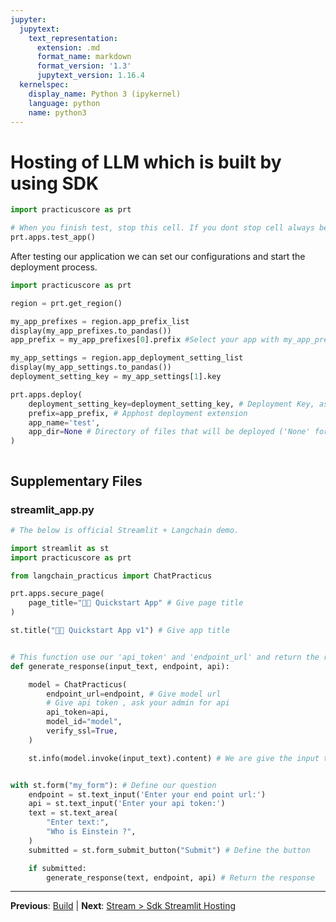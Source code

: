 ```yaml
---
jupyter:
  jupytext:
    text_representation:
      extension: .md
      format_name: markdown
      format_version: '1.3'
      jupytext_version: 1.16.4
  kernelspec:
    display_name: Python 3 (ipykernel)
    language: python
    name: python3
---
```


# Hosting of LLM which is built by using SDK

```python
import practicuscore as prt
```

```python
# When you finish test, stop this cell. If you dont stop cell always be open.
prt.apps.test_app()
```

After testing our application we can set our configurations and start the deployment process.

```python
import practicuscore as prt
```

```python
region = prt.get_region()
```

```python
my_app_prefixes = region.app_prefix_list
display(my_app_prefixes.to_pandas())
app_prefix = my_app_prefixes[0].prefix #Select your app with my_app_prefixes[index]
```

```python
my_app_settings = region.app_deployment_setting_list
display(my_app_settings.to_pandas())
deployment_setting_key = my_app_settings[1].key
```

```python
prt.apps.deploy(
    deployment_setting_key=deployment_setting_key, # Deployment Key, ask admin for deployment key
    prefix=app_prefix, # Apphost deployment extension
    app_name='test', 
    app_dir=None # Directory of files that will be deployed ('None' for current directory)
)
```

```python

```


## Supplementary Files

### streamlit_app.py
```python
# The below is official Streamlit + Langchain demo.

import streamlit as st
import practicuscore as prt

from langchain_practicus import ChatPracticus

prt.apps.secure_page(
    page_title="🦜🔗 Quickstart App" # Give page title
)

st.title("🦜🔗 Quickstart App v1") # Give app title


# This function use our 'api_token' and 'endpoint_url' and return the response.
def generate_response(input_text, endpoint, api):

    model = ChatPracticus(
        endpoint_url=endpoint, # Give model url
        # Give api token , ask your admin for api
        api_token=api,
        model_id="model",
        verify_ssl=True,
    )    

    st.info(model.invoke(input_text).content) # We are give the input to model and get content


with st.form("my_form"): # Define our question
    endpoint = st.text_input('Enter your end point url:')
    api = st.text_input('Enter your api token:')
    text = st.text_area(
        "Enter text:",
        "Who is Einstein ?",
    )
    submitted = st.form_submit_button("Submit") # Define the button

    if submitted:
        generate_response(text, endpoint, api) # Return the response
```


---

**Previous**: [Build](../../api-llm-apphost/build.md) | **Next**: [Stream > Sdk Streamlit Hosting](../stream/sdk-streamlit-hosting.md)
